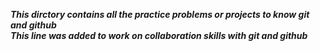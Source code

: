 ***This dirctory contains all the practice problems or projects to know git and github***
<br>
***This line was added to work on collaboration skills with git and github***
